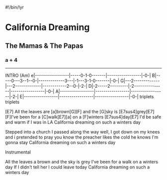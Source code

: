 #!/bin/lyr
# California Dreaming
## The Mamas & The Papas
### a + 4

---

INTRO (Am)
e|-----------------|-----0-1-0-------|-----------------|-0-|
B|-----0---3--1--0-|-------------3---|-1---3-1-0-------|-0-|
G|---2-------------|---2-------------|------------2--0-|-2-|
D|-2-----2---------|-2---------------|-----------------|-0-|
A|-----------------|-----------------|-----------------|-2-|
E|-----------------|-----------------|-----------------|-0-|
           triplets                            triplets  

[E7] All the leaves are [a]brown[G][F] and the [G]sky is [E7sus4]grey[E7]
[F]I've been for a [C]walk[E7][a] on a [F]winters [E7sus4]day[E7]
I'd be safe and warm if I was in LA
California dreaming on such a winters day

Stepped into a church I passed along the way
well, I got down on my knees and i pretended to pray
you know the preacher likes the cold he knows I'm gonna stay
California dreaming on such a winters day

Instrumental

All the leaves a brown and the sky is grey
I've been for a walk on a winters day
If I didn't tell her I could leave today
California dreaming on such a winters day


